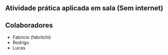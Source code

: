 ## Atividade prática aplicada em sala (Sem internet)
## Colaboradores
- Fabricio (fabritchi)
- Rodrigo
- Lucas